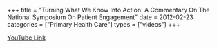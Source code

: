 +++
title = "Turning What We Know Into Action: A Commentary On The National Symposium On Patient Engagement"
date = 2012-02-23
categories = ["Primary Health Care"]
types = ["videos"]
+++

[YouTube Link](https://www.youtube.com/watch?v=h9DjPgnhe1U)
